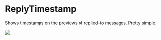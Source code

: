 # ReplyTimestamp

Shows timestamps on the previews of replied-to messages. Pretty simple.

![](https://github.com/Vendicated/Roflcord/assets/1547062/62e2b67a-e567-4c7a-884d-4640f897f7e0)
